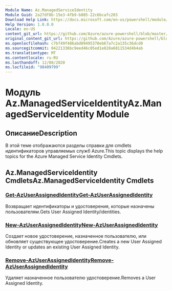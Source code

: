 ```yaml
---
Module Name: Az.ManagedServiceIdentity
Module Guid: 2a27df8b-15e3-4fb9-b885-22c6bcafc203
Download Help Link: https://docs.microsoft.com/en-us/powershell/module/az.managedserviceidentity
Help Version: 1.0.0.0
Locale: en-US
content_git_url: https://github.com/Azure/azure-powershell/blob/master/src/ManagedServiceIdentity/ManagedServiceIdentity/help/Az.ManagedServiceIdentity.md
original_content_git_url: https://github.com/Azure/azure-powershell/blob/master/src/ManagedServiceIdentity/ManagedServiceIdentity/help/Az.ManagedServiceIdentity.md
ms.openlocfilehash: c7bf49f486abd09495370eb67a7c2a135c36dcd0
ms.sourcegitcommit: 04221336bc9eed46c05ed1e828a6811534d4b4ab
ms.translationtype: MT
ms.contentlocale: ru-RU
ms.lasthandoff: 12/08/2020
ms.locfileid: "98409799"
---
```

# <span data-ttu-id="93321-101">Модуль Az.ManagedServiceIdentity</span><span class="sxs-lookup"><span data-stu-id="93321-101">Az.ManagedServiceIdentity Module</span></span>
## <span data-ttu-id="93321-102">Описание</span><span class="sxs-lookup"><span data-stu-id="93321-102">Description</span></span>
<span data-ttu-id="93321-103">В этой теме отображаются разделы справки для cmdlets идентификаторов управляемых служб Azure.</span><span class="sxs-lookup"><span data-stu-id="93321-103">This topic displays the help topics for the Azure Managed Service Identity Cmdlets.</span></span>

## <span data-ttu-id="93321-104">Az.ManagedServiceIdentity Cmdlets</span><span class="sxs-lookup"><span data-stu-id="93321-104">Az.ManagedServiceIdentity Cmdlets</span></span>
### [<span data-ttu-id="93321-105">Get-AzUserAssignedIdentity</span><span class="sxs-lookup"><span data-stu-id="93321-105">Get-AzUserAssignedIdentity</span></span>](Get-AzUserAssignedIdentity.md)
<span data-ttu-id="93321-106">Возвращает идентификаторы и удостоверения, которые назначены пользователям.</span><span class="sxs-lookup"><span data-stu-id="93321-106">Gets User Assigned Identity/identities.</span></span>

### [<span data-ttu-id="93321-107">New-AzUserAssignedIdentity</span><span class="sxs-lookup"><span data-stu-id="93321-107">New-AzUserAssignedIdentity</span></span>](New-AzUserAssignedIdentity.md)
<span data-ttu-id="93321-108">Создает новое удостоверение, назначенное пользователю, или обновляет существующее удостоверение.</span><span class="sxs-lookup"><span data-stu-id="93321-108">Creates a new User Assigned Identity or updates an existing User Assigned Identity.</span></span>

### [<span data-ttu-id="93321-109">Remove-AzUserAssignedIdentity</span><span class="sxs-lookup"><span data-stu-id="93321-109">Remove-AzUserAssignedIdentity</span></span>](Remove-AzUserAssignedIdentity.md)
<span data-ttu-id="93321-110">Удаляет назначенное пользователю удостоверение.</span><span class="sxs-lookup"><span data-stu-id="93321-110">Removes a User Assigned Identity.</span></span>

